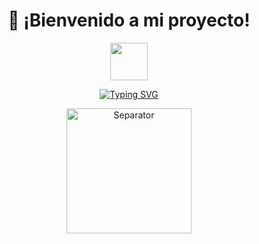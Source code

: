<!-- Welcome Section with GIFs and Typing Text -->
<h1 align="center">👋 ¡Bienvenido a mi proyecto!</h1>

<p align="center">
  <img src="https://media.giphy.com/media/hvRJCLFzcasrR4ia7z/giphy.gif" width="60"/>
</p>

<p align="center">
  <a href="https://git.io/typing-svg">
    <img src="https://readme-typing-svg.herokuapp.com?font=Fira+Code&color=16FF00&size=22&pause=1000&center=true&vCenter=true&width=435&lines=¡Hola!+Soy+Joshua!;Desarrollador+de+Software+%26+Ingeniero+en+Telecomunicaciones;¡Bienvenido+a+mi+perfil+de+GitHub!" alt="Typing SVG">
  </a>
</p>

<!-- Fun animated line separators -->
<p align="center">
  <img src="https://media.giphy.com/media/ZVik7pBtu9dNS/giphy.gif" width="200" alt="Separator">
</p>
